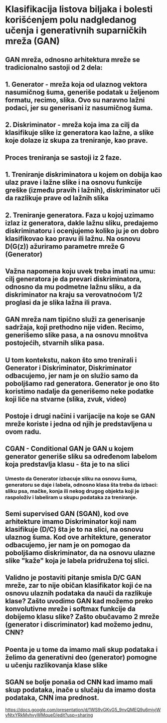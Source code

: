 # Klasifikacija listova biljaka i bolesti korišćenjem polu nadgledanog učenja i generativnih suparničkih mreža (GAN)

## GAN mreža, odnosno arhitektura mreže se tradicionalno sastoji od 2 dela:
## 1. Generator - mreža koja od ulaznog vektora nasumičnog šuma, generiše podatak u željenom formatu, recimo, slika. Ovo su naravno lažni podaci, jer su generisani iz nasumičnog šuma.

## 2. Diskriminator - mreža koja ima za cilj da klasifikuje slike iz generatora kao lažne, a slike koje dolaze iz skupa za treniranje, kao prave.

## Proces treniranja se sastoji iz 2 faze.
## 1. Treniranje diskriminatora u kojem on dobija kao ulaz prave i lažne slike i na osnovu funkcije greške (između pravih i lažnih), diskriminator uči da razlikuje prave od lažnih slika
## 2. Treniranje generatora. Faza u kojoj uzimamo izlaz iz generatora, dakle lažnu sliku, predajemo diskriminatoru i ocenjujemo koliko ju je on dobro klasifikovao kao pravu ili lažnu. Na osnovu D(G(z)) ažuriramo parametre mreže G (Generator)

## Važna napomena koju uvek treba imati na umu: cilj generatora je da prevari diskriminatora, odnosno da mu podmetne lažnu sliku, a da diskriminator na kraju sa verovatnoćom 1/2 proglasi da je slika lažna ili prava.

## GAN mreža nam tipično služi za generisanje sadržaja, koji prethodno nije viđen. Recimo, generišemo slike pasa, a na osnovu mnoštva postojećih, stvarnih slika pasa.
## U tom kontekstu, nakon što smo trenirali i Generator i Diskriminator, Diskriminator odbacujemo, jer nam je on služio samo da poboljšamo rad generatora. Generator je ono što koristimo nadalje da generišemo neke podatke koji liče na stvarne (slika, zvuk, video)

## Postoje i drugi načini i varijacije na koje se GAN mreže koriste i jedna od njih je predstavljena u ovom radu.
## CGAN - Conditional GAN je GAN u kojem generator generiše sliku sa određenom labelom koja predstavlja klasu - šta je to na slici
### Umesto da Generator izbacuje sliku na osnovu šuma, generatoru se daje i labela, odnosno klasa šta treba da izbaci: sliku psa, mačke, konja ili nekog drugog objekta koji je raspoloživ i labeliram u skupu podataka za treniranje.
## Semi supervised GAN (SGAN), kod ove arhitekture imamo Diskriminator koji nam klasifikuje (D/C) šta je to na slici, na osnovu ulaznog šuma. Kod ove arhitekture, generator odbacujemo, jer nam je on pomogao da poboljšamo diskriminator, da na osnovu ulazne slike "kaže" koja je labela pridružena toj slici.
## Validno je postaviti pitanje smisla D/C GAN mreže, zar to nije običan klasifikator koji će na osnovu ulaznih podataka da nauči da razlikuje klase? Zašto uvodimo GAN kad možemo preko konvolutivne mreže i softmax funkcije da dobijemo klasu slike? Zašto obučavamo 2 mreže (generator i discriminator) kad možemo jednu, CNN?

## Poenta je u tome da imamo mali skup podataka i želimo da generativni deo (generator) pomogne u učenju razlikovanja klase slike

## SGAN se bolje ponaša od CNN kad imamo mali skup podataka, inače u slučaju da imamo dosta podataka, CNN ima prednost.

https://docs.google.com/presentation/d/1WS9vGKvG5_9nvQMEQ9u6mjyjWyNtxYRkMvhvyWMque0/edit?usp=sharing
